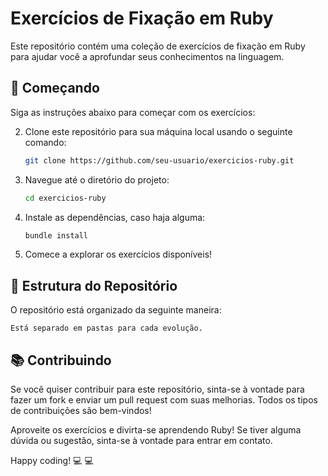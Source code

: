 
# Exercícios de Fixação em Ruby

Este repositório contém uma coleção de exercícios de fixação em Ruby para ajudar você a aprofundar seus conhecimentos na linguagem.

## &#x1F680; Começando

Siga as instruções abaixo para começar com os exercícios:

2. Clone este repositório para sua máquina local usando o seguinte comando:

   ```bash
   git clone https://github.com/seu-usuario/exercicios-ruby.git
   ```

2. Navegue até o diretório do projeto:

   ```bash
   cd exercicios-ruby
   ```

3. Instale as dependências, caso haja alguma:

   ```bash
   bundle install
   ```

4. Comece a explorar os exercícios disponíveis!

##  &#x1F4C2;  Estrutura do Repositório

O repositório está organizado da seguinte maneira:

```
Está separado em pastas para cada evolução.

```


## &#x1F4DA; Contribuindo

Se você quiser contribuir para este repositório, sinta-se à vontade para fazer um fork e enviar um pull request com suas melhorias. Todos os tipos de contribuições são bem-vindos!





Aproveite os exercícios e divirta-se aprendendo Ruby! Se tiver alguma dúvida ou sugestão, sinta-se à vontade para entrar em contato.

Happy coding! &#128187; &#128187;
```
